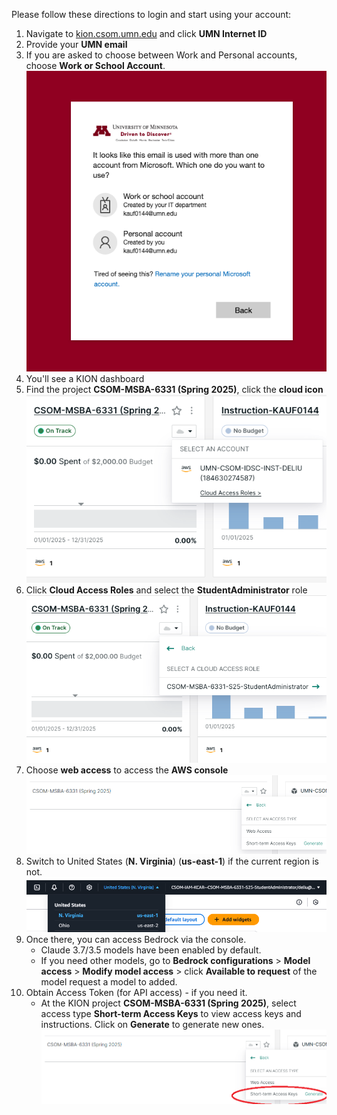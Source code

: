Please follow these directions to login and start using your account: 

1. Navigate to [kion.csom.umn.edu](https://kion.csom.umn.edu) and click **UMN Internet ID**
2. Provide your **UMN email**
3. If you are asked to choose between Work and Personal accounts, choose **Work or School Account**.  
![DUO prompt](assets/account.png)
4. You'll see a KION dashboard
5. Find the project **CSOM-MSBA-6331 (Spring 2025)**, click the **cloud icon** 
![Choose Access](assets/access.png)
6. Click **Cloud Access Roles** and select the **StudentAdministrator** role
![Choose your role](assets/role.png)
7. Choose **web access** to access the **AWS console**
![Web Access](assets/access_type.png)
8. Switch to United States (**N. Virginia**) (**us-east-1**) if the current region is not.  
![Set your region](assets/region.png)
9. Once there, you can access Bedrock via the console. 
      - Claude 3.7/3.5 models have been enabled by default.
      - If you need other models, go to  **Bedrock configurations** > **Model access** > **Modify model access** > click **Available to request** of the model request a model to added. 
10. Obtain Access Token (for API access) - if you need it. 
      - At the KION project **CSOM-MSBA-6331 (Spring 2025)**, select access type **Short-term Access Keys** to view access keys and instructions. Click on **Generate** to generate new ones.
      ![Get or generate keys](assets/keys.png)